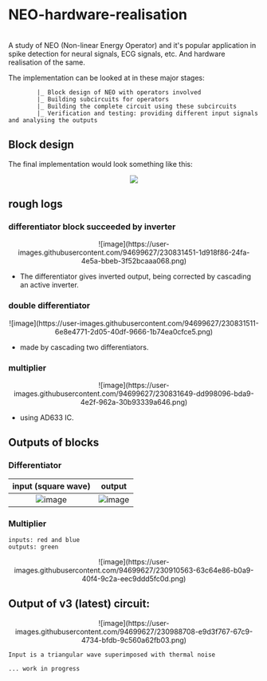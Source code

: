 # NEO-hardware-realisation
<br>
A study of NEO (Non-linear Energy Operator) and it's popular application in spike detection for neural signals, ECG signals, etc. And hardware realisation of the same.

The implementation can be looked at in these major stages:
```
        |_ Block design of NEO with operators involved 
        |_ Building subcircuits for operators
        |_ Building the complete circuit using these subcircuits
        |_ Verification and testing: providing different input signals and analysing the outputs
```     

## Block design

The final implementation would look something like this:
<br>
<p align = "center">
<img src = "https://user-images.githubusercontent.com/94699627/230158598-6b008fff-e858-4c7f-ba47-46273134c185.jpg">
</p>

## rough logs

### differentiator block succeeded by inverter
<p align = "center">
![image](https://user-images.githubusercontent.com/94699627/230831451-1d918f86-24fa-4e5a-bbeb-3f52bcaaa068.png)
</p>

- The differentiator gives inverted output, being corrected by cascading an active inverter.

### double differentiator
<p align = "center">
![image](https://user-images.githubusercontent.com/94699627/230831511-6e8e4771-2d05-40df-9666-1b74ea0cfce5.png)
</p>

- made by cascading two differentiators.

### multiplier
<p align = "center">
![image](https://user-images.githubusercontent.com/94699627/230831649-dd998096-bda9-4e2f-962a-30b93339a646.png)
</p>

- using AD633 IC.

## Outputs of blocks

### Differentiator

input (square wave)        |  output 
:-------------------------:|:-------------------------:
![image](https://user-images.githubusercontent.com/94699627/230908579-9bcff140-90fc-4813-b82f-43208d96df50.png) | ![image](https://user-images.githubusercontent.com/94699627/230908428-91520685-4134-41f5-a752-7d0c16ae6bc7.png)

### Multiplier
```
inputs: red and blue
outputs: green
```
<p align = "center">
![image](https://user-images.githubusercontent.com/94699627/230910563-63c64e86-b0a9-40f4-9c2a-eec9ddd5fc0d.png) 
</p>

## Output of v3 (latest) circuit:
<p align = "center">
![image](https://user-images.githubusercontent.com/94699627/230988708-e9d3f767-67c9-4734-bfdb-9c560a62fb03.png)
</p>

`Input is a triangular wave superimposed with thermal noise`

`... work in progress`
